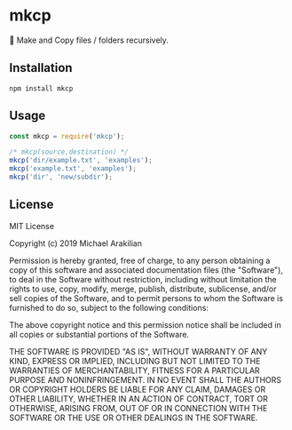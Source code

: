 # **mkcp**
:open_file_folder: Make and Copy files / folders recursively.

## Installation
```
npm install mkcp
```

## Usage
```js
const mkcp = require('mkcp');

/* mkcp(source,destination) */
mkcp('dir/example.txt', 'examples');
mkcp('example.txt', 'examples');
mkcp('dir', 'new/subdir');
```

## License
MIT License

Copyright (c) 2019 Michael Arakilian

Permission is hereby granted, free of charge, to any person obtaining a copy
of this software and associated documentation files (the "Software"), to deal
in the Software without restriction, including without limitation the rights
to use, copy, modify, merge, publish, distribute, sublicense, and/or sell
copies of the Software, and to permit persons to whom the Software is
furnished to do so, subject to the following conditions:

The above copyright notice and this permission notice shall be included in all
copies or substantial portions of the Software.

THE SOFTWARE IS PROVIDED "AS IS", WITHOUT WARRANTY OF ANY KIND, EXPRESS OR
IMPLIED, INCLUDING BUT NOT LIMITED TO THE WARRANTIES OF MERCHANTABILITY,
FITNESS FOR A PARTICULAR PURPOSE AND NONINFRINGEMENT. IN NO EVENT SHALL THE
AUTHORS OR COPYRIGHT HOLDERS BE LIABLE FOR ANY CLAIM, DAMAGES OR OTHER
LIABILITY, WHETHER IN AN ACTION OF CONTRACT, TORT OR OTHERWISE, ARISING FROM,
OUT OF OR IN CONNECTION WITH THE SOFTWARE OR THE USE OR OTHER DEALINGS IN THE
SOFTWARE.

